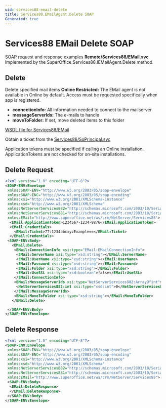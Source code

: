 ```yaml
---
uid: services88-email-delete
title: Services88.EMailAgent.Delete SOAP
Generated: true
---
```


# Services88 EMail Delete SOAP

SOAP request and response examples **Remote/Services88/EMail.svc**
Implemented by the <see cref="M:SuperOffice.Services88.IEMailAgent.Delete">SuperOffice.Services88.IEMailAgent.Delete</see> method.

## Delete

Delete specified mail items
<para /><b>Online Restricted:</b> The EMail agent is not available in Online by default. Access must be requested specifically when app is registered.

* **connectionInfo:** All information needed to connect to the mailserver
* **messageServerIds:** The e-mails to handle
* **moveToFolder:** If set, move deleted items to this folder



[WSDL file for Services88/EMail](../Services88-EMail.md)

Obtain a ticket from the [Services88/SoPrincipal.svc](../SoPrincipal/index.md)

Application tokens must be specified if calling an Online installation. ApplicationTokens are not checked for on-site installations.

## Delete Request

```xml
<?xml version="1.0" encoding="UTF-8"?>
<SOAP-ENV:Envelope
 xmlns:SOAP-ENV="http://www.w3.org/2003/05/soap-envelope"
 xmlns:SOAP-ENC="http://www.w3.org/2003/05/soap-encoding"
 xmlns:xsi="http://www.w3.org/2001/XMLSchema-instance"
 xmlns:xsd="http://www.w3.org/2001/XMLSchema"
 xmlns:NetServerServices882="http://schemas.microsoft.com/2003/10/Serialization/Arrays"
 xmlns:NetServerServices881="http://schemas.microsoft.com/2003/10/Serialization/"
 xmlns:EMail="http://www.superoffice.net/ws/crm/NetServer/Services88">
  <EMail:ApplicationToken>1234567-1234-9876</EMail:ApplicationToken>
  <EMail:Credentials>
    <EMail:Ticket>7T:1234abcxyzExample==</EMail:Ticket>
  </EMail:Credentials>
 <SOAP-ENV:Body>
   <EMail:Delete>
    <EMail:ConnectionInfo xsi:type="EMail:EMailConnectionInfo">
     <EMail:ServerName xsi:type="xsd:string"></EMail:ServerName>
     <EMail:UserName xsi:type="xsd:string"></EMail:UserName>
     <EMail:Password xsi:type="xsd:string"></EMail:Password>
     <EMail:Folder xsi:type="xsd:string"></EMail:Folder>
     <EMail:UseSSL xsi:type="xsd:boolean">false</EMail:UseSSL>
    </EMail:ConnectionInfo>
    <EMail:MessageServerIds xsi:type="NetServerServices882:ArrayOfint">
     <NetServerServices882:int xsi:type="xsd:int">0</NetServerServices882:int>
    </EMail:MessageServerIds>
    <EMail:MoveToFolder xsi:type="xsd:string"></EMail:MoveToFolder>
   </EMail:Delete>

 </SOAP-ENV:Body>
</SOAP-ENV:Envelope>

```


## Delete Response

```xml
<?xml version="1.0" encoding="UTF-8"?>
<SOAP-ENV:Envelope
 xmlns:SOAP-ENV="http://www.w3.org/2003/05/soap-envelope"
 xmlns:SOAP-ENC="http://www.w3.org/2003/05/soap-encoding"
 xmlns:xsi="http://www.w3.org/2001/XMLSchema-instance"
 xmlns:xsd="http://www.w3.org/2001/XMLSchema"
 xmlns:NetServerServices882="http://schemas.microsoft.com/2003/10/Serialization/Arrays"
 xmlns:NetServerServices881="http://schemas.microsoft.com/2003/10/Serialization/"
 xmlns:EMail="http://www.superoffice.net/ws/crm/NetServer/Services88">
 <SOAP-ENV:Body>
  <EMail:DeleteResponse>
  </EMail:DeleteResponse>
 </SOAP-ENV:Body>
</SOAP-ENV:Envelope>

```

